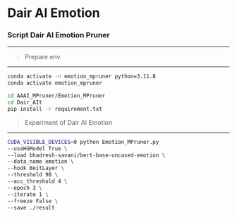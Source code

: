 # Dair AI Emotion

### Script Dair AI Emotion Pruner

---

> Prepare env
> 

---

```bash
conda activate -n emotion_mpruner python=3.11.8
conda activate emotion_mpruner

cd AAAI_MPruner/Emotion_MPruner
cd Dair_AIt
pip install -r requirement.txt
```

> Experiment of Dair AI Emotion
> 

---

```bash
CUDA_VISIBLE_DEVICES=0 python Emotion_MPruner.py 
--useHGModel True \
--load bhadresh-savani/bert-base-uncased-emotion \
--data_name emotion \
--hook BeitLayer \
--threshold 98 \
--acc_threshold 4 \
--epoch 3 \
--iterate 1 \
--freeze False \
--save ./result
```
